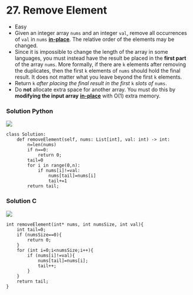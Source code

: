 # 27. Remove Element

* Easy
* Given an integer array `nums` and an integer `val`, remove all occurrences of `val` in `nums` [**in-place**](https://en.wikipedia.org/wiki/In-place\_algorithm). The relative order of the elements may be changed.
* Since it is impossible to change the length of the array in some languages, you must instead have the result be placed in the **first part** of the array `nums`. More formally, if there are `k` elements after removing the duplicates, then the first `k` elements of `nums` should hold the final result. It does not matter what you leave beyond the first `k` elements.
* Return `k` _after placing the final result in the first_ `k` _slots of_ `nums`.
* Do **not** allocate extra space for another array. You must do this by **modifying the input array** [**in-place**](https://en.wikipedia.org/wiki/In-place\_algorithm) with O(1) extra memory.

### Solution Python&#x20;

![](<../../../../.gitbook/assets/image (271).png>)

```
class Solution:
    def removeElement(self, nums: List[int], val: int) -> int:
        n=len(nums)
        if n==0:
            return 0;
        tail=0
        for i in range(0,n):
            if nums[i]!=val:
                nums[tail]=nums[i]
                tail+=1
        return tail;
```

### Solution C&#x20;

![](<../../../../.gitbook/assets/image (1).png>)

```
int removeElement(int* nums, int numsSize, int val){
    int tail=0;
    if (numsSize==0){
        return 0;
    }
    for (int i=0;i<numsSize;i++){
        if (nums[i]!=val){
            nums[tail]=nums[i];
            tail++;
        }
    }
    return tail;
}
```
